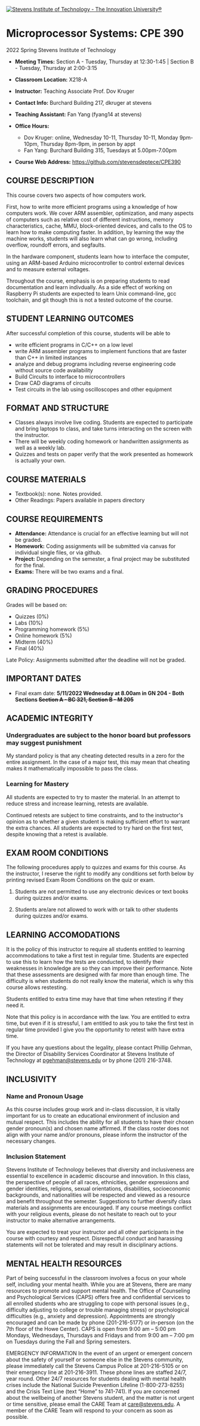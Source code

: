 [<img src="StevensLogo.webp" alt="Stevens Institute of Technology - The Innovation University®">](http://stevens.edu/)

# Microprocessor Systems: CPE 390 
2022 Spring Stevens Institute of Technology

* **Meeting Times:** 		Section A - Tuesday, Thursday at 12:30-1:45 | Section B - Tuesday, Thursday at 2:00-3:15
* **Classroom Location:**	X218-A
* **Instructor:** 		Teaching Associate Prof. Dov Kruger
* **Contact Info:** 		Burchard Building 217, dkruger at stevens
* **Teaching Assistant:**       Fan Yang (fyang14 at stevens)
* **Office Hours:**		
  * Dov Kruger: online, Wednesday 10-11, Thursday 10-11, Monday 9pm-10pm, Thursday 8pm-9pm, in person by appt
  * Fan Yang:   Burchard Building 315, Tuesdays at 5.00pm-7.00pm

* **Course Web Address:**	https://github.com/stevensdeptece/CPE390

## COURSE DESCRIPTION

This course covers two aspects of how computers work.

First, how to write more efficient programs using a knowledge of how
computers work. We cover ARM assembler, optimization, and many aspects
of computers such as relative cost of different instructions, memory
characteristics, cache, MMU, block-oriented devices, and calls to the
OS to learn how to make computing faster. In addition, by learning the
way the machine works, students will also learn what can go wrong, including
overflow, roundoff errors, and segfaults.

In the hardware component, students learn how to interface the computer,
using an ARM-based Arduino microcontroller to control external devices and to measure external voltages.

Throughout the course, emphasis is on preparing students to read
documentation and learn indivdually. As a side effect of working on
Raspberry Pi students are expected to learn Unix command-line, gcc
toolchain, and git though this is not a tested outcome of the course.

## STUDENT LEARNING OUTCOMES
After successful completion of this course, students will be able to
*	write efficient programs in C/C++ on a low level
*	write ARM assembler programs to implement functions that are faster than C++ in limited instances
*	analyze and debug programs including reverse engineering code without source code availability
*	Build Circuits to interface to microcontrollers
*	Draw CAD diagrams of circuits
*	Test circuits in the lab using oscilloscopes and other equipment

## FORMAT AND STRUCTURE
*	Classes always involve live coding. Students are expected to participate and bring laptops to class, and take turns interacting on the screen with the instructor.
*	There will be weekly coding homework or handwritten assignments as well as a weekly lab.
*	Quizzes and tests on paper verify that the work presented as homework is actually your own.

## COURSE MATERIALS
* Textbook(s): 		none. Notes provided.
* Other Readings: 	Papers available in papers directory

## COURSE REQUIREMENTS
* **Attendance:**	Attendance is crucial for an effective learning but will not be graded. 
* **Homework:** 	Coding assignments will be submitted via canvas for individual single files, or via github.
* **Project:**		Depending on the semester, a final project may be substituted for the final.
* **Exams:** 	 	There will be two exams and a final.

## GRADING PROCEDURES
Grades will be based on:
* Quizzes (0%)
* Labs (10%)
* Programming homework (5%)
* Online homework (5%)
* Midterm (40%)
* Final (40%)

Late Policy: Assignments submitted after the deadline will not be graded.

## IMPORTANT DATES
* Final exam date: **5/11/2022 Wednesday at 8.00am in GN 204 - Both Sections ~~Section A - BC 321, Section B - M 205~~**

## ACADEMIC INTEGRITY 

### Undergraduates are subject to the honor board but professors may suggest punishment
My standard policy is that any cheating detected results in a zero for the entire assignment. In the case of a major test, this may mean that cheating makes it mathematically impossible to pass the class.

### Learning for Mastery
All students are expected to try to master the material. In an attempt to reduce stress and increase learning, retests are available.

Continued retests are subject to time constraints, and to the
instructor's opinion as to whether a given student is making
sufficient effort to warrant the extra chances.  All students are
expected to try hard on the first test, despite knowing that a retest
is available.

## EXAM ROOM CONDITIONS
The following procedures apply to quizzes and exams for this course. As the instructor, I reserve the right to modify any conditions set forth below by printing revised Exam Room Conditions on the quiz or exam. 

1.	Students are not permitted to use any electronic devices or text books during quizzes and/or exams. 

2.	Students are/are not allowed to work with or talk to other students during quizzes and/or exams.

## LEARNING ACCOMODATIONS

It is the policy of this instructor to require all students entitled
to learning accommodations to take a first test in regular time.
Students are expected to use this to learn how the tests are
conducted, to identify their weaknesses in knowledge are so they can
improve their performance.  Note that these assessments are designed
with far more than enough time.  The difficulty is when students do
not really know the material, which is why this course allows
restesting.

Students entitled to extra time may have that time when retesting if
they need it.

Note that this policy is in accordance with the law. You are entitled
to extra time, but even if it is stressful, I am entitled to ask you
to take the first test in regular time provided I give you the
opportunity to retest with have extra time.

If you have any questions about the
legality, please contact Phillip Gehman, the Director of Disability
Services Coordinator at Stevens Institute of Technology at
pgehman@stevens.edu or by phone (201) 216-3748.

## INCLUSIVITY 
### Name and Pronoun Usage 
As this course includes group work and in-class discussion, it is vitally important for us to create an educational environment of inclusion and mutual respect. This includes the ability for all students to have their chosen gender pronoun(s) and chosen name affirmed. If the class roster does not align with your name and/or pronouns, please inform the instructor of the necessary changes.

### Inclusion Statement
Stevens Institute of Technology believes that diversity and inclusiveness are essential to excellence in academic discourse and innovation. In this class, the perspective of people of all races, ethnicities, gender expressions and gender identities, religions, sexual orientations, disabilities, socioeconomic backgrounds, and nationalities will be respected and viewed as a resource and benefit throughout the semester. Suggestions to further diversify class materials and assignments are encouraged. If any course meetings conflict with your religious events, please do not hesitate to reach out to your instructor to make alternative arrangements.

You are expected to treat your instructor and all other participants in the course with courtesy and respect. Disrespectful conduct and harassing statements will not be tolerated and may result in disciplinary actions.

## MENTAL HEALTH RESOURCES
 Part of being successful in the classroom involves a focus on your whole self, including your mental health.  While you are at Stevens, there are many resources to promote and support mental health.  The Office of Counseling and Psychological Services (CAPS) offers free and confidential services to all enrolled students who are struggling to cope with personal issues (e.g., difficulty adjusting to college or trouble managing stress) or psychological difficulties (e.g., anxiety and depression).  Appointments are strongly encouraged and can be made by phone (201-216-5177) or in-person (on the 7th floor of the Howe Center). CAPS is open from 9:00 am – 5:00 pm Mondays, Wednesdays, Thursdays and Fridays and from 9:00 am – 7:00 pm on Tuesdays during the Fall and Spring semesters.
 
EMERGENCY INFORMATION
In the event of an urgent or emergent concern about the safety of yourself or someone else in the Stevens community, please immediately call the Stevens Campus Police at 201-216-5105 or on their emergency line at 201-216-3911.  These phone lines are staffed 24/7, year round.  Other 24/7 resources for students dealing with mental health crises include the National Suicide Prevention Lifeline (1-800-273-8255) and the Crisis Text Line (text “Home” to 741-741). If you are concerned about the wellbeing of another Stevens student, and the matter is not urgent or time sensitive, please email the CARE Team at care@stevens.edu. A member of the CARE Team will respond to your concern as soon as possible.  

